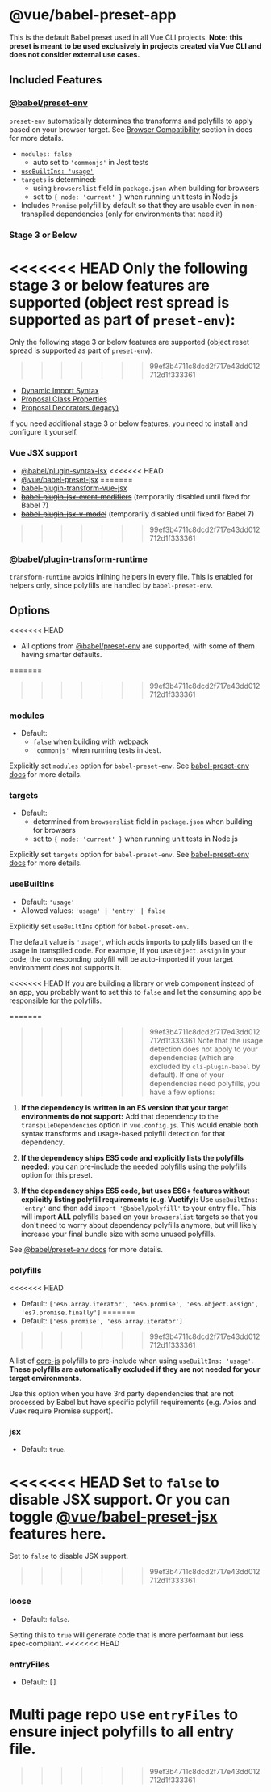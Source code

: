 # @vue/babel-preset-app

This is the default Babel preset used in all Vue CLI projects. **Note: this preset is meant to be used exclusively in projects created via Vue CLI and does not consider external use cases.**

## Included Features

### [@babel/preset-env](https://new.babeljs.io/docs/en/next/babel-preset-env.html)

`preset-env` automatically determines the transforms and polyfills to apply based on your browser target. See [Browser Compatibility](https://cli.vuejs.org/guide/browser-compatibility.html) section in docs for more details.

- `modules: false`
  - auto set to `'commonjs'` in Jest tests
- [`useBuiltIns: 'usage'`](#usebuiltins)
- `targets` is determined:
  - using `browserslist` field in `package.json` when building for browsers
  - set to `{ node: 'current' }` when running unit tests in Node.js
- Includes `Promise` polyfill by default so that they are usable even in non-transpiled dependencies (only for environments that need it)

### Stage 3 or Below

<<<<<<< HEAD
Only the following stage 3 or below features are supported (object rest spread is supported as part of `preset-env`):
=======
Only the following stage 3 or below features are supported (object reset spread is supported as part of `preset-env`):
>>>>>>> 99ef3b4711c8dcd2f717e43dd012712d1f333361

- [Dynamic Import Syntax](https://github.com/tc39/proposal-dynamic-import)
- [Proposal Class Properties](https://babeljs.io/docs/en/next/babel-plugin-proposal-class-properties.html)
- [Proposal Decorators (legacy)](https://babeljs.io/docs/en/next/babel-plugin-proposal-decorators.html)

If you need additional stage 3 or below features, you need to install and configure it yourself.

### Vue JSX support

- [@babel/plugin-syntax-jsx](https://github.com/babel/babel/tree/master/packages/babel-plugin-syntax-jsx)
<<<<<<< HEAD
- [@vue/babel-preset-jsx](https://github.com/vuejs/jsx)
=======
- [babel-plugin-transform-vue-jsx](https://github.com/vuejs/babel-plugin-transform-vue-jsx)
- ~~[babel-plugin-jsx-event-modifiers](https://github.com/nickmessing/babel-plugin-jsx-event-modifiers)~~ (temporarily disabled until fixed for Babel 7)
- ~~[babel-plugin-jsx-v-model](https://github.com/nickmessing/babel-plugin-jsx-v-model)~~ (temporarily disabled until fixed for Babel 7)
>>>>>>> 99ef3b4711c8dcd2f717e43dd012712d1f333361

### [@babel/plugin-transform-runtime](https://github.com/babel/babel/tree/master/packages/babel-plugin-transform-runtime)

`transform-runtime` avoids inlining helpers in every file. This is enabled for helpers only, since polyfills are handled by `babel-preset-env`.

## Options

<<<<<<< HEAD
- All options from [@babel/preset-env](https://babeljs.io/docs/en/next/babel-preset-env.html) are supported, with some of them having smarter defaults.

=======
>>>>>>> 99ef3b4711c8dcd2f717e43dd012712d1f333361
### modules

- Default:
  - `false` when building with webpack
  - `'commonjs'` when running tests in Jest.

Explicitly set `modules` option for `babel-preset-env`. See [babel-preset-env docs](https://github.com/babel/babel/tree/master/packages/babel-preset-env#modules) for more details.

### targets

- Default:
  - determined from `browserslist` field in `package.json` when building for browsers
  - set to `{ node: 'current' }` when running unit tests in Node.js

Explicitly set `targets` option for `babel-preset-env`. See [babel-preset-env docs](https://github.com/babel/babel/tree/master/packages/babel-preset-env#targets) for more details.

### useBuiltIns

- Default: `'usage'`
- Allowed values: `'usage' | 'entry' | false`

Explicitly set `useBuiltIns` option for `babel-preset-env`.

The default value is `'usage'`, which adds imports to polyfills based on the usage in transpiled code. For example, if you use `Object.assign` in your code, the corresponding polyfill will be auto-imported if your target environment does not supports it.

<<<<<<< HEAD
If you are building a library or web component instead of an app, you probably want to set this to `false` and let the consuming app be responsible for the polyfills.

=======
>>>>>>> 99ef3b4711c8dcd2f717e43dd012712d1f333361
Note that the usage detection does not apply to your dependencies (which are excluded by `cli-plugin-babel` by default). If one of your dependencies need polyfills, you have a few options:

1. **If the dependency is written in an ES version that your target environments do not support:** Add that dependency to the `transpileDependencies` option in `vue.config.js`. This would enable both syntax transforms and usage-based polyfill detection for that dependency.

2. **If the dependency ships ES5 code and explicitly lists the polyfills needed:** you can pre-include the needed polyfills using the [polyfills](#polyfills) option for this preset.

3. **If the dependency ships ES5 code, but uses ES6+ features without explicitly listing polyfill requirements (e.g. Vuetify):** Use `useBuiltIns: 'entry'` and then add `import '@babel/polyfill'` to your entry file. This will import **ALL** polyfills based on your `browserslist` targets so that you don't need to worry about dependency polyfills anymore, but will likely increase your final bundle size with some unused polyfills.

See [@babel/preset-env docs](https://new.babeljs.io/docs/en/next/babel-preset-env.html#usebuiltins-usage) for more details.

### polyfills

<<<<<<< HEAD
- Default: `['es6.array.iterator', 'es6.promise', 'es6.object.assign', 'es7.promise.finally']`
=======
- Default: `['es6.promise', 'es6.array.iterator']`
>>>>>>> 99ef3b4711c8dcd2f717e43dd012712d1f333361

A list of [core-js](https://github.com/zloirock/core-js) polyfills to pre-include when using `useBuiltIns: 'usage'`. **These polyfills are automatically excluded if they are not needed for your target environments**.

Use this option when you have 3rd party dependencies that are not processed by Babel but have specific polyfill requirements (e.g. Axios and Vuex require Promise support).

### jsx

- Default: `true`.

<<<<<<< HEAD
Set to `false` to disable JSX support. Or you can toggle [@vue/babel-preset-jsx](https://github.com/vuejs/jsx/tree/dev/packages/babel-preset-jsx) features here.
=======
Set to `false` to disable JSX support.
>>>>>>> 99ef3b4711c8dcd2f717e43dd012712d1f333361

### loose

- Default: `false`.

Setting this to `true` will generate code that is more performant but less spec-compliant.
<<<<<<< HEAD

### entryFiles

- Default: `[]`

Multi page repo use `entryFiles` to ensure inject polyfills to all entry file.
=======
>>>>>>> 99ef3b4711c8dcd2f717e43dd012712d1f333361
